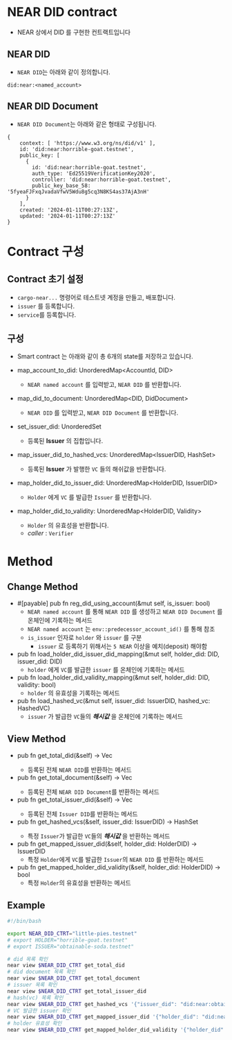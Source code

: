 # NEAR DID contract
- NEAR 상에서 DID 를 구현한 컨트랙트입니다

## NEAR DID
- `NEAR DID`는 아래와 같이 정의합니다.

```
did:near:<named_account>
```

## NEAR DID Document
- `NEAR DID Document`는 아래와 같은 형태로 구성됩니다.

```
{
    context: [ 'https://www.w3.org/ns/did/v1' ],
    id: 'did:near:horrible-goat.testnet',
    public_key: [
      {
        id: 'did:near:horrible-goat.testnet',
        auth_type: 'Ed25519VerificationKey2020',
        controller: 'did:near:horrible-goat.testnet',
        public_key_base_58: '5fyeaFJFxqJvadaVfwV5Wdu8g5cq3N8KS4as37AjA3nH'
      }
    ],
    created: '2024-01-11T00:27:13Z',
    updated: '2024-01-11T00:27:13Z'
}
```

# Contract 구성
## Contract 초기 설정
- `cargo-near...` 명령어로 테스트넷 계정을 만들고, 배포합니다.
- `issuer` 를 등록합니다.
- `service`를 등록합니다.

## 구성
- Smart contract 는 아래와 같이 총 6개의 state를 저장하고 있습니다.

- map_account_to_did: UnorderedMap<AccountId, DID>
    - `NEAR named account` 를 입력받고, `NEAR DID` 를 반환합니다.

- map_did_to_document: UnorderedMap<DID, DidDocument>
    - `NEAR DID` 를 입력받고, `NEAR DID Document` 를 반환합니다.

- set_issuer_did: UnorderedSet<IssuerDID>
    - 등록된 **Issuer** 의 집합입니다.

- map_issuer_did_to_hashed_vcs: UnorderedMap<IssuerDID, HashSet<HashedVC>>
    - 등록된 **Issuer** 가 발행한 `VC` 들의 해쉬값을 반환합니다.

- map_holder_did_to_issuer_did: UnorderedMap<HolderDID, IssuerDID>
    - `Holder` 에게 `VC` 를 발급한 `Issuer` 를 반환합니다.

- map_holder_did_to_validity: UnorderedMap<HolderDID, Validity>
    - `Holder` 의 유효성을 반환합니다.
    - *caller* : `Verifier`

# Method
## Change Method
- #[payable] pub fn reg_did_using_account(&mut self, is_issuer: bool)
    - `NEAR named account` 를 통해 `NEAR DID` 를 생성하고 `NEAR DID Document` 를 온체인에 기록하는 메서드
    - `NEAR named account` 는 `env::predecessor_account_id()` 를 통해 참조
    - `is_issuer` 인자로 `holder` 와 `issuer` 를 구분
        - `issuer` 로 등록하기 위해서는 `5 NEAR` 이상을 예치(deposit) 해야함
- pub fn load_holder_did_issuer_did_mapping(&mut self, holder_did: DID, issuer_did: DID)
    - `holder` 에게 `VC`를 발급한 `issuer` 를 온체인에 기록하는 메서드
- pub fn load_holder_did_validity_mapping(&mut self, holder_did: DID, validity: bool)
    - `holder` 의 유효성을 기록하는 메서드
- pub fn load_hashed_vc(&mut self, issuer_did: IssuerDID, hashed_vc: HashedVC)
    - `issuer` 가 발급한 `VC`들의 ***해시값*** 을 온체인에 기록하는 메서드

## View Method
- pub fn get_total_did(&self) -> Vec<String> 
    - 등록된 전체 `NEAR DID`를 반환하는 메서드
- pub fn get_total_document(&self) -> Vec<DidDocument> 
    - 등록된 전체 `NEAR DID Document`를 반환하는 메서드
- pub fn get_total_issuer_did(&self) -> Vec<IssuerDID> 
    - 등록된 전체 `Issuer DID`를 반환하는 메서드
- pub fn get_hashed_vcs(&self, issuer_did: IssuerDID) -> HashSet<String> 
    - 특정 `Issuer`가 발급한 `VC`들의 ***해시값*** 을 반환하는 메서드
- pub fn get_mapped_issuer_did(&self, holder_did: HolderDID) -> IssuerDID 
    - 특정 `Holder`에게 `VC`를 발급한 `Issuer`의 `NEAR DID` 를 반환하는 메서드
- pub fn get_mapped_holder_did_validity(&self, holder_did: HolderDID) -> bool
    - 특정 `Holder`의 유효성을 반환하는 메서드



 

## Example

```bash
#!/bin/bash

export NEAR_DID_CTRT="little-pies.testnet"
# export HOLDER="horrible-goat.testnet"
# export ISSUER="obtainable-soda.testnet"

# did 목록 확인
near view $NEAR_DID_CTRT get_total_did
# did document 목록 확인
near view $NEAR_DID_CTRT get_total_document
# issuer 목록 확인
near view $NEAR_DID_CTRT get_total_issuer_did
# hash(vc) 목록 확인
near view $NEAR_DID_CTRT get_hashed_vcs '{"issuer_did": "did:near:obtainable-soda.testnet"}'
# VC 발급한 issuer 확인
near view $NEAR_DID_CTRT get_mapped_issuer_did '{"holder_did": "did:near:horrible-goat.testnet"}'
# holder 유효성 확인
near view $NEAR_DID_CTRT get_mapped_holder_did_validity '{"holder_did": "did:near:horrible-goat.testnet"}'
```
